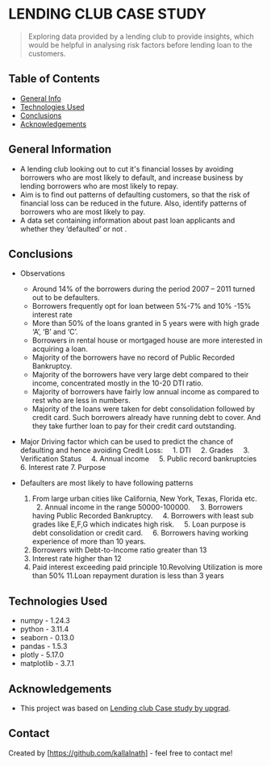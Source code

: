 # LENDING CLUB CASE STUDY
> Exploring data provided by a lending club to provide insights, which would be helpful in analysing risk factors before lending loan to the customers. 


## Table of Contents
* [General Info](#general-information)
* [Technologies Used](#technologies-used)
* [Conclusions](#conclusions)
* [Acknowledgements](#acknowledgements)

<!-- You can include any other section that is pertinent to your problem -->

## General Information
- A lending club looking out to cut it's financial losses by avoiding borrowers who are most likely to default, and increase business by lending borrowers who are most likely to repay.
- Aim is to find out patterns of defaulting customers, so that the risk of financial loss can be reduced in the future. Also, identify patterns of borrowers who are most likely to pay. 
- A data set containing information about past loan applicants and whether they ‘defaulted’ or not . 

<!-- You don't have to answer all the questions - just the ones relevant to your project. -->

## Conclusions

- Observations
    - Around 14% of the borrowers during the period 2007 – 2011 turned out to be defaulters.
    - Borrowers frequently opt for loan between 5%-7% and 10% -15% interest rate
    - More than 50% of the loans granted in 5 years were with high grade ‘A’, ‘B’ and ‘C’.
    - Borrowers in rental house or mortgaged house are more interested in acquiring a loan.
    - Majority of the borrowers have no record of Public Recorded Bankruptcy. 
    - Majority of the borrowers have very large debt compared to their income, concentrated mostly in the 10-20 DTI ratio.
    - Majority of borrowers have fairly low annual income as compared to rest who are less in numbers.
    - Majority of the loans were taken for debt consolidation followed by credit card. Such borrowers already have running debt to cover. And they take further loan to pay for their credit card outstanding.


- Major Driving factor which can be used to predict the chance of defaulting and hence avoiding Credit Loss:
    1. DTI 
    2. Grades
    3. Verification Status
    4. Annual income
    5. Public record bankruptcies
    6. Interest rate
    7. Purpose


-  Defaulters are most likely to have following patterns
    1. From large urban cities like California, New York, Texas, Florida etc. 
    2. Annual income in the range 50000-100000.
    3. Borrowers having Public Recorded Bankruptcy.
    4. Borrowers with least sub grades like E,F,G which indicates high risk.
    5. Loan purpose is debt consolidation or credit card.
    6. Borrowers having working experience of more than 10 years.
    7. Borrowers with Debt-to-Income ratio greater than 13
    8. Interest rate higher than 12
    9. Paid interest exceeding paid principle
    10.Revolving Utilization is more than 50%
    11.Loan repayment duration is less than 3 years


<!-- You don't have to answer all the questions - just the ones relevant to your project. -->


## Technologies Used
- numpy   - 1.24.3
- python  - 3.11.4
- seaborn - 0.13.0
- pandas  - 1.5.3
- plotly  - 5.17.0
- matplotlib - 3.7.1

<!-- As the libraries versions keep on changing, it is recommended to mention the version of library used in this project -->

## Acknowledgements
- This project was based on [Lending club Case study by upgrad](https://learn.upgrad.com/course/4705/segment/42284/254159/776531/3902171).


## Contact
Created by [https://github.com/kallalnath] - feel free to contact me!


<!-- Optional -->
<!-- ## License -->
<!-- This project is open source and available under the [... License](). -->

<!-- You don't have to include all sections - just the one's relevant to your project -->

